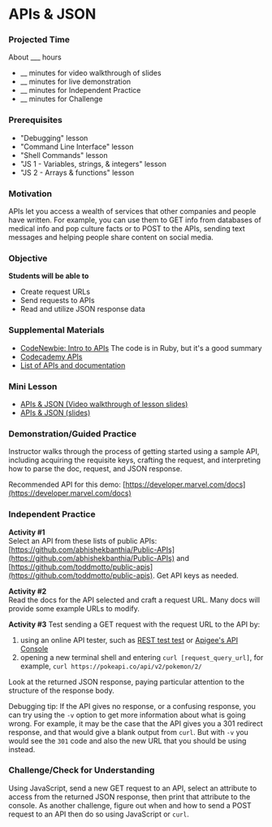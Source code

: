 # APIs & JSON

### Projected Time

About ___ hours
- __ minutes for video walkthrough of slides
- __ minutes for live demonstration
- __ minutes for Independent Practice
- __ minutes for Challenge

### Prerequisites

- "Debugging" lesson
- "Command Line Interface" lesson
- "Shell Commands" lesson
- "JS 1 - Variables, strings, & integers" lesson
- "JS 2 - Arrays & functions" lesson

### Motivation

APIs let you access a wealth of services that other companies and people have written.  For example, you can use them to GET info from databases of medical info and pop culture facts or to POST to the APIs, sending text messages and helping people share content on social media.

### Objective

**Students will be able to**
- Create request URLs
- Send requests to APIs
- Read and utilize JSON response data

### Supplemental Materials

- [CodeNewbie: Intro to APIs](https://www.codenewbie.org/blogs/an-intro-to-apis) The code is in Ruby, but it's a good summary
- [Codecademy APIs](https://www.codecademy.com/apis)
- [List of APIs and documentation](https://any-api.com/)

### Mini Lesson

- [APIs & JSON (Video walkthrough of lesson slides)](https://drive.google.com/open?id=1sQCNXK9u8VD4xqlxmPVBEzB6mE2OqNFH)
- [APIs & JSON (slides)](https://docs.google.com/presentation/d/1sD3nwQnhbe1wPnAWes0Nbt578tJacTtx0Yqy8XFp7w8/edit?usp=sharing)

### Demonstration/Guided Practice

Instructor walks through the process of getting started using a sample API, including acquiring the requisite keys, crafting the request, and interpreting how to parse the doc, request, and JSON response.

Recommended API for this demo: [https://developer.marvel.com/docs](https://developer.marvel.com/docs)

### Independent Practice

**Activity #1**  
Select an API from these lists of public APIs: [https://github.com/abhishekbanthia/Public-APIs](https://github.com/abhishekbanthia/Public-APIs) and [https://github.com/toddmotto/public-apis](https://github.com/toddmotto/public-apis).  Get API keys as needed.

**Activity #2**  
Read the docs for the API selected and craft a request URL.  Many docs will provide some example URLs to modify.

**Activity #3**
Test sending a GET request with the request URL to the API by:
1. using an online API tester, such as [REST test test](https://resttesttest.com/) or [Apigee's API Console](https://apigee.com/console/others)
2. opening a new terminal shell and entering `curl [request_query_url]`, for example, `curl https://pokeapi.co/api/v2/pokemon/2/`

Look at the returned JSON response, paying particular attention to the structure of the response body.

Debugging tip: If the API gives no response, or a confusing response, you can try using the `-v` option to get more information about what is going wrong.  For example, it may be the case that the API gives you a 301 redirect response, and that would give a blank output from `curl`.  But with `-v` you would see the `301` code and also the new URL that you should be using instead.

### Challenge/Check for Understanding

Using JavaScript, send a new GET request to an API, select an attribute to access from the returned JSON response, then print that attribute to the console.  As another challenge, figure out when and how to send a POST request to an API then do so using JavaScript or `curl`.
